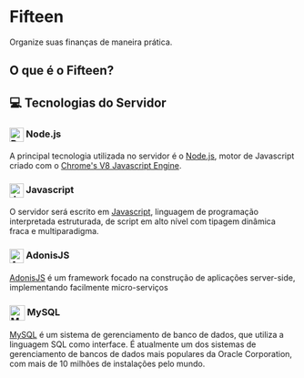 # Fifteen
Organize suas finanças de maneira prática.

## O que é o Fifteen?


## 💻 Tecnologias do Servidor

### <img src="https://humancoders-formations.s3.amazonaws.com/uploads/course/logo/14/thumb_bigger_formation-node-js.png" alt="React Native" width="25px" align="center"> Node.js
A principal tecnologia utilizada no servidor é o [Node.js](https://nodejs.org/en/), motor de Javascript criado com o [Chrome's V8 Javascript Engine](https://v8.dev/).

### <img src="https://upload.wikimedia.org/wikipedia/commons/thumb/9/99/Unofficial_JavaScript_logo_2.svg/1200px-Unofficial_JavaScript_logo_2.svg.png" alt="Javascript" width="25px" align="center"> Javascript
O servidor será escrito em [Javascript](https://www.javascript.com/), linguagem de programação interpretada estruturada, de script em alto nível com tipagem dinâmica fraca e multiparadigma.

### <img src="https://symbols.getvecta.com/stencil_73/32_adonisjs-icon.95407caf46.svg" alt="AdonisJS" width="25px" align="center">  AdonisJS
[AdonisJS](https://adonisjs.com/) é um framework focado na construção de aplicações server-side, implementando facilmente micro-serviços

### <img src="https://www.klipfolio.com/sites/default/files/integrations/My-SqlLogo.png" alt="MySQL" width="27px" align="center">  MySQL
[MySQL](https://www.mysql.com/) é um sistema de gerenciamento de banco de dados, que utiliza a linguagem SQL como interface. É atualmente um dos sistemas de gerenciamento de bancos de dados mais populares da Oracle Corporation, com mais de 10 milhões de instalações pelo mundo.
